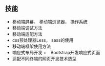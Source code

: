 ## 技能
+ 移动端屏幕， 移动端浏览器， 操作系统
+ 移动端调试方法
+ 移动端适配方法
+ css预处理器Less， sass的使用
+ 移动端框架使用方法
+ 响应式布局开发
+　Bootstrap开发响应式页面
+ 适配不同终端的网页开发技术选型
